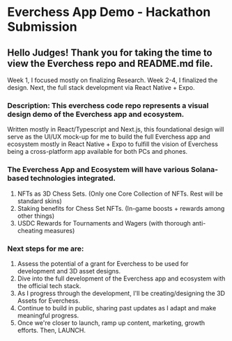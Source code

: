 # Everchess App Demo - Hackathon Submission

## Hello Judges! Thank you for taking the time to view the Everchess repo and README.md file.

Week 1, I focused mostly on finalizing Research. Week 2-4, I finalized the design. Next, the full stack development via React Native + Expo.

### Description: This everchess code repo represents a visual design demo of the Everchess app and ecosystem.

Written mostly in React/Typescript and Next.js, this foundational design will serve as the UI/UX mock-up for me to build the full Everchess app and ecosystem mostly in React Native + Expo to fulfill the vision of Everchess being a cross-platform app available for both PCs and phones.

### The Everchess App and Ecosystem will have various Solana-based technologies integrated.

1) NFTs as 3D Chess Sets. (Only one Core Collection of NFTs. Rest will be standard skins)
2) Staking benefits for Chess Set NFTs. (In-game boosts + rewards among other things) 
3) USDC Rewards for Tournaments and Wagers (with thorough anti-cheating measures)

### Next steps for me are:

1) Assess the potential of a grant for Everchess to be used for development and 3D asset designs.
2) Dive into the full development of the Everchess app and ecosystem with the official tech stack.
3) As I progress through the development, I'll be creating/designing the 3D Assets for Everchess.
4) Continue to build in public, sharing past updates as I adapt and make meaningful progress.
5) Once we're closer to launch, ramp up content, marketing, growth efforts. Then, LAUNCH.
